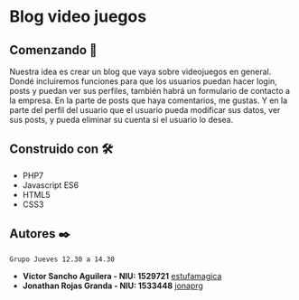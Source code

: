 # Blog video juegos

## Comenzando 🚀

Nuestra idea es crear un blog que vaya sobre videojuegos en general. Dondé incluiremos funciones para que los usuarios puedan hacer login, posts y puedan ver sus perfiles, también habrá un formulario de contacto a la empresa. En la parte de posts que haya comentarios, me gustas. Y en la parte del perfil del usuario que el usuario pueda modificar sus datos, ver sus posts, y pueda eliminar su cuenta si el usuario lo desea. 

## Construido con 🛠️

* PHP7
* Javascript ES6
* HTML5
* CSS3

## Autores ✒️

```
Grupo Jueves 12.30 a 14.30
```
* **Victor Sancho Aguilera - NIU: 1529721** [estufamagica](https://github.com/estufamagica)
* **Jonathan Rojas Granda - NIU: 1533448** [jonaprg](https://github.com/jonaprg)
